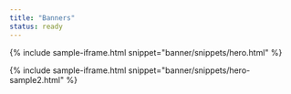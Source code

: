 ```yaml
---
title: "Banners"
status: ready
---
```


{% include sample-iframe.html snippet="banner/snippets/hero.html" %}

{% include sample-iframe.html snippet="banner/snippets/hero-sample2.html" %}
